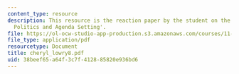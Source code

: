 ```yaml
---
content_type: resource
description: This resource is the reaction paper by the student on the topic 'Disaster
  Politics and Agenda Setting'.
file: https://ol-ocw-studio-app-production.s3.amazonaws.com/courses/11-941-disaster-vulnerability-and-resilience-spring-2005/38beef65a64f3c7f412885820e936bd6_cheryl_lowry8.pdf
file_type: application/pdf
resourcetype: Document
title: cheryl_lowry8.pdf
uid: 38beef65-a64f-3c7f-4128-85820e936bd6
---
```

